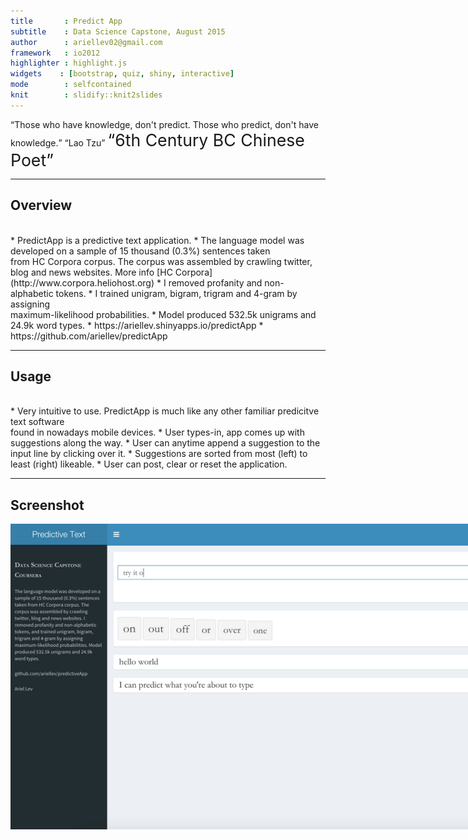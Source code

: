 ```yaml
---
title       : Predict App
subtitle    : Data Science Capstone, August 2015
author      : ariellev02@gmail.com
framework   : io2012      
highlighter : highlight.js  
widgets    : [bootstrap, quiz, shiny, interactive]
mode        : selfcontained 
knit        : slidify::knit2slides
--- 
```


<q>Those who have knowledge, don't predict. Those who predict, don't have knowledge.</q>
<q>Lao Tzu</q>
<q style="font-size:20pt; margin-top:5px">6th Century BC Chinese Poet</q>

---

Overview
---
<br/>
* PredictApp is a predictive text application.
* The language model was developed on a sample of 15 thousand (0.3%) sentences taken<br/>from HC Corpora corpus. The corpus was assembled by crawling twitter,<br/>blog and news websites. More info [HC Corpora](http://www.corpora.heliohost.org)
* I removed profanity and non-alphabetic tokens. 
* I trained unigram, bigram, trigram and 4-gram by assigning<br/>maximum-likelihood probabilities.
* Model produced 532.5k unigrams and 24.9k word types.
* https://ariellev.shinyapps.io/predictApp
* https://github.com/ariellev/predictApp

---

Usage
---
<br/>
* Very intuitive to use. PredictApp is much like any other familiar predicitve text software<br/>found in nowadays mobile devices.
* User types-in, app comes up with suggestions along the way. 
* User can anytime append a suggestion to the input line by clicking over it.
* Suggestions are sorted from most (left) to least (right) likeable.
* User can post, clear or reset the application.

---

## Screenshot

<!-- Limit image width and height -->
<style type="text/css">
img {     
  max-height: 560px;     
  max-width: 964px; 
}
</style>
<img src="predictiveApp.png"/>
<!-- Center image on slide -->
<script type="text/javascript" src="http://ajax.aspnetcdn.com/ajax/jQuery/jquery-1.7.min.js"></script>
<script type="text/javascript">
$(function() {     
  $("p:has(img)").addClass('centered'); 
});
</script>
